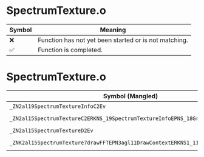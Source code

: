 # SpectrumTexture.o
| Symbol | Meaning 
| ------------- | ------------- 
| :x: | Function has not yet been started or is not matching. 
| :white_check_mark: | Function is completed. 


# SpectrumTexture.o
| Symbol (Mangled) | Symbol (Demangled) | Decompiled? |
| ------------- |  ------------- | ------------- |
| `_ZN2al19SpectrumTextureInfoC2Ev` | `al::SpectrumTextureInfo::SpectrumTextureInfo(void)` | :x: |
| `_ZN2al15SpectrumTextureC2ERKNS_19SpectrumTextureInfoEPNS_18GraphicsSystemInfoE` | `al::SpectrumTexture::SpectrumTexture(al::SpectrumTextureInfo const&,al::GraphicsSystemInfo *)` | :x: |
| `_ZN2al15SpectrumTextureD2Ev` | `al::SpectrumTexture::~SpectrumTexture()` | :x: |
| `_ZNK2al15SpectrumTexture7drawFFTEPN3agl11DrawContextERKNS1_11TextureDataEb` | `al::SpectrumTexture::drawFFT(agl::DrawContext *,agl::TextureData const&,bool)const` | :x: |
